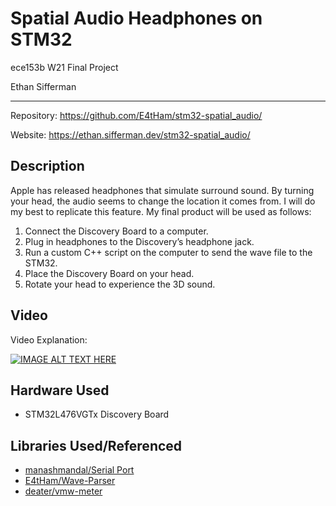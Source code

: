 
<!-- README.md -->

# Spatial Audio Headphones on STM32

ece153b W21 Final Project

Ethan Sifferman

---

Repository: <https://github.com/E4tHam/stm32-spatial_audio/>

Website: <https://ethan.sifferman.dev/stm32-spatial_audio/>

## Description

Apple has released headphones that simulate surround sound. By turning your head, the audio seems to change the location it comes from. I will do my best to replicate this feature. My final product will be used as follows:

1. Connect the Discovery Board to a computer.
2. Plug in headphones to the Discovery’s headphone jack.
3. Run a custom C++ script on the computer to send the wave file to the STM32.
4. Place the Discovery Board on your head.
5. Rotate your head to experience the 3D sound.

## Video

Video Explanation:

[![IMAGE ALT TEXT HERE](https://img.youtube.com/vi/obdn38XznAw/0.jpg)](https://www.youtube.com/watch?v=obdn38XznAw)

## Hardware Used

* STM32L476VGTx Discovery Board

## Libraries Used/Referenced

* [manashmandal/Serial Port](https://github.com/manashmandal/SerialPort)
* [E4tHam/Wave-Parser](https://github.com/E4tHam/Wave-Parser)
* [deater/vmw-meter](https://github.com/deater/vmw-meter/tree/master/stm32L476/chiptune_cs43l22)
